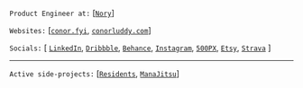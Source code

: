 
`Product Engineer at:` [[`Nory`](https://nory.ai)]

`Websites:` [[`conor.fyi`](https://www.conor.fyi), [`conorluddy.com`](https://www.conorluddy.com)]

`Socials:` [
[`LinkedIn`](https://linkedin.com/in/cluddy), 
[`Dribbble`](https://dribbble.com/ConorLuddy), 
[`Behance`](https://www.behance.net/luddy), 
[`Instagram`](https://www.instagram.com/opticonor), 
[`500PX`](https://500px.com/p/luddy), 
[`Etsy`](https://www.etsy.com/shop/CeadMileFoto),
[`Strava`](https://www.strava.com/athletes/1767123)
]

-----

`Active side-projects:` [[`Residents`](https://www.residents.rest), [`ManaJitsu`](https://www.manajitsu.com/)]



<!--
**conorluddy/conorluddy** is a ✨ _special_ ✨ repository because its `README.md` (this file) appears on your GitHub profile.

Here are some ideas to get you started:

- 🔭 I’m currently working on ...
- 🌱 I’m currently learning ...
- 👯 I’m looking to collaborate on ...
- 🤔 I’m looking for help with ...
- 💬 Ask me about ...
- 📫 How to reach me: ...
- 😄 Pronouns: ...
- ⚡ Fun fact: ...
-->
